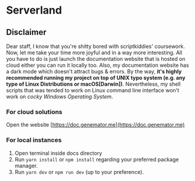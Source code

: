 # Serverland

## Disclaimer

Dear staff, I know that you're shitty bored with scriptkiddies' coursework. Now,
let me take your time more joyful and in a way more interesting. All you have to
do is just launch the documentation website that is hosted on cloud either you
can run it locally too. Also, my documentation website has a dark mode which
doesn't attract bugs & errors. By the way, **it's highly recommended running my
project on top of UNIX typo system (e.g. any type of Linux Distributions or
macOS[Darwin])**. Nevertheless, my shell scripts that was tended to work on
Linux command line interface won't work on _cocky Windows Operating System_.

### For cloud solutions

Open the website [https://doc.genemator.me](https://doc.genemator.me)

### For local instances

1. Open terminal inside docs directory
2. Run `yarn install` or `npm install` regarding your preferred package manager.
3. Run `yarn dev` or `npm run dev` (up to your preference).
